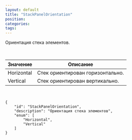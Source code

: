 ```yaml
---
layout: default
title: "StackPanelOrientation"
position: 
categories: 
tags: 
---
```


Ориентация стека элементов.

 

|Значение|Описание|
|--------|--------|
|Horizontal|Стек ориентирован горизонтально.|
|Vertical|Стек ориентирован вертикально.|

  

```
{
	"id": "StackPanelOrientation",
	"description": "Ориентация стека элементов",
	"enum": [
		"Horizontal",
		"Vertical"
	]
}
```

 

 

